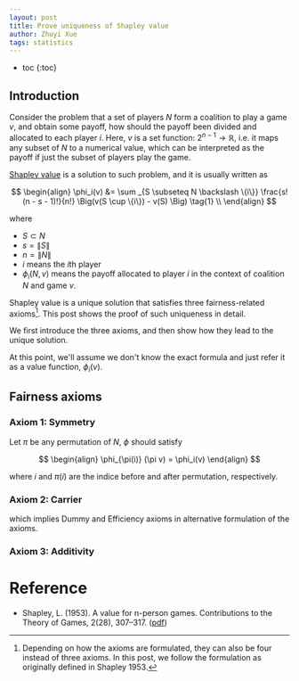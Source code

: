 ```yaml
---
layout: post
title: Prove uniqueness of Shapley value
author: Zhuyi Xue
tags: statistics
---
```


* toc
{:toc}

## Introduction

Consider the problem that a set of players $N$ form a coalition to play a game
$v$, and obtain some payoff, how should the payoff been divided and allocated
to each player $i$. Here, $v$ is a set function: $2^{n-1} \rightarrow
\mathbb{R}$, i.e. it maps any subset of $N$ to a numerical value, which can be
interpreted as the payoff if just the subset of players play the game.

[Shapley value](https://en.wikipedia.org/wiki/Shapley_value) is a solution to
such problem, and it is usually written as

$$
\begin{align}
\phi_i(v)
&= \sum _{S \subseteq N \backslash \{i\}} \frac{s!(n - s - 1)!}{n!} \Big(v(S \cup \{i\}) - v(S) \Big) \tag{1} \\
\end{align}
$$

where

* $S \subset N$
* $s = \|S\|$
* $n = \|N\|$
* $i$ means the $i$th player
* $\phi_i(N, v)$ means the payoff allocated to player $i$ in the context of coalition $N$ and game $v$.

Shapley value is a unique solution that satisfies three fairness-related axioms[^1]. This
post shows the proof of such uniqueness in detail.

We first introduce the three axioms, and then show how they lead to the unique
solution.

At this point, we'll assume we don't know the exact formula and just refer it
as a value function, $\phi_i(v)$.

## Fairness axioms

### Axiom 1: Symmetry

Let $\pi$ be any permutation of $N$, $\phi$ should satisfy

$$
\begin{align}
\phi_{\pi(i)} (\pi v) = \phi_i(v)
\end{align}
$$

where $i$ and $\pi(i)$ are the indice before and after permutation, respectively.


### Axiom 2: Carrier

which implies Dummy and Efficiency axioms in alternative formulation of the axioms.

### Axiom 3: Additivity


[^1]: Depending on how the axioms are formulated, they can also be four instead of three axioms. In this post, we follow the formulation as originally defined in Shapley 1953.

# Reference

* Shapley, L. (1953). A value for n-person games. Contributions to the Theory of Games, 2(28), 307–317. ([pdf](http://neconomides.stern.nyu.edu/networks/Shapley_A_value_for_n-person_games.pdf))
